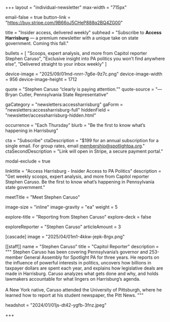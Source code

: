 +++
layout = "individual-newsletter"
max-width = "715px"

email-false = true
button-link = "https://buy.stripe.com/9B66oJ5CHeP888q2BQ4ZG00"

title = "Insider access, delivered weekly"
subhead = "Subscribe to **Access Harrisburg** — a premium newsletter with a unique take on state government. Coming this fall."

bullets = [
  "Scoops, expert analysis, and more from Capitol reporter Stephen Caruso",
  "Exclusive insight into PA politics you won’t find anywhere else",
  "Delivered straight to your inbox weekly"
]

device-image = "2025/09/01md-nnrr-7g6e-9z7c.png"
device-image-width = 956
device-image-height = 1712

quote = "Stephen Caruso “clearly is paying attention.”"
quote-source = "— Bryan Cutler, Pennsylvania State Representative"

gaCategory = "newsletters:accessharrisburg"
gaForm = "newsletters:accessharrisburg-full"
hiddenField = "newsletter/accessharrisburg-hidden.html"

occurrence = "Each Thursday"
blurb = "Be the first to know what’s happening in Harrisburg"

cta = "Subscribe"
ctaDescription = "$199 for an annual subscription for a single email. For group rates, email [membership@spotlightpa.org](mailto:membership@spotlightpa.org)."
ctaSecondDescription = "Link will open in Stripe, a secure payment portal."

modal-exclude = true

linktitle = "Access Harrisburg - Insider Access to PA Politics"
description = "Get weekly scoops, expert analysis, and more from Capitol reporter Stephen Caruso. Be the first to know what’s happening in Pennsylvania state government."

meetTitle = "Meet Stephen Caruso"

image-size = "inline"
image-gravity = "ea"
weight = 5 

explore-title = "Reporting from Stephen Caruso"
explore-deck = false

exploreReporter = "Stephen Caruso"
articleAmount = 3

[cascade]
image = "2025/04/01m1-4kkw-jepk-8rgx.png" 


[[staff]]
name = "Stephen Caruso"
title = "Capitol Reporter"
description = """
Stephen Caruso has been covering Pennsylvania’s governor and 253-member General Assembly for Spotlight PA for three years. He reports on the influence of powerful interests in politics, uncovers how billions in taxpayer dollars are spent each year, and explains how legislative deals are made in Harrisburg. Caruso analyzes what gets done and why, and holds lawmakers accountable for what lingers on Harrisburg’s agenda.<br><br>A New York native, Caruso attended the University of Pittsburgh, where he learned how to report at his student newspaper, the Pitt News.
"""

headshot = "2024/01/01js-dt42-ygfb-3fnz.jpeg"

+++

